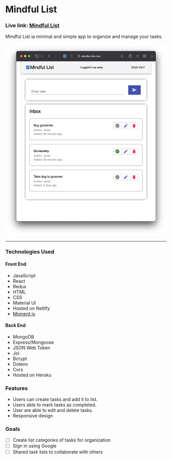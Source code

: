 
# Mindful List
### Live link: [Mindful List](https://mindful-list-netlify.app)
Mindful List ia minimal and simple app to organize and manage your tasks.


<img width="1440" alt="Mindful List splash page" src="https://github.com/jerednav/mindful-list/blob/main/client/public/home.png">

***

### Technologies Used
#### Front End
* JavaScript
* React
* Redux
* HTML
* CSS
* Material UI
* Hosted on Netlify
* [Moment.js](https://momentjs.com/)

#### Back End
* MongoDB
* Express/Mongoose
* JSON Web Token
* Joi
* Bcrypt
* Dotenv
* Cors
* Hosted on Heroku

### Features
* Users can create tasks and add it to list.
* Users able to mark tasks as completed.
* User are able to edit and delete tasks.
* Responsive design

### Goals
- [ ] Create list categories of tasks for organization
- [ ] Sign in using Google
- [ ] Shared task lists to collaborate with others

